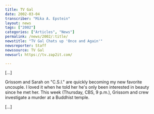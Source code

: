 ```yaml
---
title: TV Gal
date: 2002-03-04
transcriber: "Mika A. Epstein"
layout: news
tags: ["2002"]
categories: ["Articles", "News"]
permalink: /news/2002/:title/
newstitle: "TV Gal Chats up 'Once and Again'"
newsreporter: Staff
newssource: TV Gal
newsurl: https://tv.zap2it.com/

---
```


[...]

Grissom and Sarah on "C.S.I." are quickly becoming my new favorite uncouple. I loved it when he told her he's only been interested in beauty since he met her. This week (Thursday, CBS, 9 p.m.), Grissom and crew investigate a murder at a Buddhist temple.

[...]

